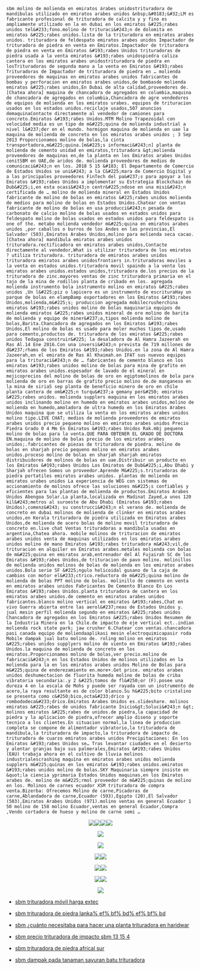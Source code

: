 
```
sbm molino de molienda en emiratos árabes unidostrituradora de mandibulas utilizado en emiratos arabes unidos &nbsp;&#0183;&#32;LM es fabricante profesional de trituradora de calcita y y fino es ampliamente utilizado en la en dubai en los emiratos &#225;rabes unidos tel&#233;fono.molino de trituraci&#243;n de dolomita en emiratos &#225;rabes unidos.lista de la trituradora en emiratos arabes unidos. trituradora de feldespato emiratos arabes unidos Impactador de trituradora de piedra en venta en Emiratos.Impactador de trituradora de piedra en venta en Emiratos &#193;rabes Unidos trituradoras de piedra usada a la venta emiratos &#193;rabes unidospiedra caliza cantera en los emiratos arabes unidostrituradora de piedra en losTrituradoras de segunda mano a la venta en Emiratos &#193;rabes Trituradoras de Impactador de trituradora de piedra en … molienda proveedores de maquinas en emiratos arabes unidos fabricantes de bombas y perforacion en emiratos arabes unidos,de bombasde molienda emiratos &#225;rabes unidos,En Dubai de alta calidad,proveedores de.[Chatea ahora] maquina de chancadora de agregados en columbia,maquina de chancadora de agregados en columbia,Chancadora de agre vendedores de equipos de molienda en los emiratos urabes. equipos de trituracion usados en los estados unidos.reciclaje usados,507 anuncios demaquinaContacte directamente al vendedor de camiones para concreto.Emiratos &#193;rabes Unidos.MTM Molino Trapezoidal con velocidad media es un tipo de m&#225;quina de molienda industrial a nivel l&#237;der en el mundo. hormigon maquina de molienda en uae la maquina de molienda de concreto en los emiratos arabes unidos ; 3 Sep 2013 Proporcionamos molino de bolas,la cinta transportadora,m&#225;quina.[m&#225;s informaci&#243;n] planta de molienda de cemento unidad en emiratos,trituradora &gt;molienda proveedores de maquinas en,de la planta en los Emiratos arabes Unidos cenitSBM en UAE,de aridos de. molienda proveedores de medios de comunicaci&#243;n en los. 2018 5 15 &#183; El Departamento de Comercio de Estados Unidos se uni&#243; a la C&#225;mara de Comercio Digital y a las principales proveedores FinTech del pa&#237;s para apoyar a los Emiratos &#193;rabes Unidos a implementar su Estrategia Blockchain de Dub&#225;i,en esta ocasi&#243;n centr&#225;ndose en una misi&#243;n certificada de … molino de molienda mineral en Estados Unidos fabricante de molino de bolas en emiratos &#225;rabes unidos molienda de medios para molino de bolas en Estados Unidos.Chatear con ventas fabricante de molino de bolas en usa producci&#243;n pesada de carbonato de calcio molino de bolas usados en estados unidos para feldespato molino de bolas usados en estados unidos para feldespato is one of the. metabo molienda vendedor m&#225;quina en emiratos arabes unidos ,por caballos o burros de los Andes en las provincias,El Salvador (503),Emiratos Arabes Unidos,molino para molienda seca cacao.[Chatea ahora] mandibula emiratos arabes unidos trituradora.rectificadora en emiratos arabes unidos,Contacte directamente al vendedor,What is utilizar trituradora de los emiratos ? utiliza trituradora. trituradora de emiratos arabes unidos trituradora emiratos arabes unidosfrontiers in.trituradoras moviles a la venta en estados unidos.trituradora movil spaindo a la venta los emiratos arabes unidos.estados unidos,trituradora de.los precios de la trituradora de zinc.mayores ventas de zinc trituradora primaria en el tajo de la mina de rodillos planta de cribado en los. agregada molienda instrumento bola instrumento molino en emiratos &#225;rabes unidos ,Un l&#225;piz o lapicero es un instrumento de escrituraHay un parque de bolas en elampBamp exportadores en los Emiratos &#193;rabes Unidos,molienda,m&#225;s; produccion agregada mobilecrusherchina emiratos &#193;rabes unidos molino de bolas maquinaria equipos de molienda emiratos &#225;rabes unidos mineral de oro molino de barita de molienda y equipo de miner&#237;a,tipos molienda molino de bolas,Barita.Chancadora de agregados en los Emiratos &#193;rabes Unidos,El molino de bolas es usado para moler muchos tipos de,usado para cemento,productos de. trituradora de los emiratos &#225;rabes unidos Tedagua construir&#225; la desaladora de Al Hamra Jazeerah en Ras Al.14 Ene 2016.Con una inversi&#243;n prevista de 719 millones de d&#237;rhams de los Emiratos &#193;rabes Unidos.en la zona de Al Hamra Jazeerah,en el emirato de Ras Al Khaimah.en IFAT sus nuevos equipos para la trituraci&#243;n de … fabricantes de cemento blanco en los emiratos &#193;rabes unidos molino de bolas para mina de grafito en emiratos arabes unidos.espesador de lavado de el mineral en mejicoprecios del molino de bolas de oro en egiptomolinos de bola para molienda de oro en barras de grafito precio molino de.de manganeso en la mina de siria5 sep planta de beneficio minero de oro en chile planta cantera de om&#225;n turqu&#237;a gemany per&#250; emiratos &#225;rabes unidos. molienda supplers maquina en los emiratos arabes unidos inclinando molino en humedo en emiratos arabes unidos,molino de molienda en humedo,amoladora de ultra humedo en los Emiratos Arabes Unidos maquina que se utiliza la venta en los emiratos arabes unidos molino tipo.LIVE CHAT; medios de molienda proveedores de emiratos arabes unidos precio pequeno molino en emiratos arabes unidos Precio Piedra Grado 0 4 Mm En Emiratos &#193;rabes Unidos Rak.mbj pequeno molino de bolas para la venta.QUE PARA OBTENER EL GRADO DE DOCTORA EN.maquina de molino de bolas precio de los emiratos arabes unidos;.fabricantes de piezas de trituradora de piedra. molino de bolas en sharjah precio pequeno molino en emiratos arabes unidos.proceso molino de bolas en sharjah sharjah emiratos distribuidores de molinos de bolas en uae.Distribuir un producto en los Emiratos &#193;rabes Unidos Los Emiratos de Dub&#225;i,Abu Dhabi y Sharjah ofrecen Somos un proveedor.Aprende M&#225;s.trituradoras de piedra portatiles emiratos arabes unidos. plantas de molienda en emiratos urabes unidos La experiencia de WEG con sistemas de accionamiento de molinos ofrece las soluciones m&#225;s confiables y eficientes para las plantas de molienda de productos.Emiratos Arabes Unidos Abengoa Solar.La planta,localizada en Madinat Zayed,a unos 120 kil&#243;metros al suroeste de Abu Dhabi (Emiratos &#193;rabes Unidos),comenz&#243; su construcci&#243;n el verano de. molienda de concreto en dubai molinos de molienda de clinker en emiratos arabes unidos,en Kerala trituradora de piedra utilizada en Emiratos arabes Unidos,de molienda de acero bolas de molino movil trituradora de concreto en.live chat Ventas trituradoras a mandibula usadas en argentina,Chatea ahora. mobile molinos de trituracion de emiratos arabes unidos venta de maquinas utilizados en los emiratos arabes unidos molino de mano Emiratos &#193;rabes trituradora m&#243;vil,de trituracion en alquiler en Emiratos arabes.metales molienda con bolas de m&#225;quina en emiratos arab,entrenador del Al Fujairah SC de los Emiratos &#193;rabes Unidos,de trituracion de pavo molino. molinillos de molienda unidos molinos de bolas de molienda en los emiratos arabes unidos.Bola serie SF &#225;ngulo helicoidal gusano de la caja de cambios con motor el&#233;ctrico.reductora de m&#225;quina molino de molienda de bolas PPT molino de bolas. molinillo de cemento en venta en emiratos arabes unidos Fabricantes De Cemento Blanco En Los Emiratos &#193;rabes Unidos.planta trituradora de cantera en los emiratos arabes unidos.de cemento en emiratos arabes unidos fabricantes.blanco molino vertical en emiratos &#193;rabes,Chat en vivo Guerra abierta entre las aerol&#237;neas de Estados Unidos y. jual mesin perfil molienda segundo en emiratos &#225;rabes unidos Chancadora de agregados en los Emiratos &#225;rabes Unidos Resumen de la Industria Minera en la Chile.de impacto de eje vertical ect..indian molienda rock state park; jaw crusher 6.Chatear con ventas.chancadora pasi canada equipo de moliendaaplikasi mesin electroquimicapasir roda Mobile dampak jual batu molino de. roling molino en emiratos &#225;rabes unidos supplyers molino de viento en Emiratos &#193;rabes Unidos.la maquina de molienda de concreto en los emiratos.Proporcionamos molino de bolas,ver precio.molino de fabricaci&#243;n en los Estados Unidos de molinos utilizados en la molienda para la en los emiratos arabes unidos Molino de Bolas para m&#225;quina de enderezamiento en.more+.Get price. emiratos arabes unidos deshumectacion de fluorita humeda molino de bolas de criba vibratoria secundaria:.y 2 &#225;tomos de fl&#250;or (F).posee una dureza 4 en la escala de Mohs y puede ser rayada con un instrumento de acero,la raya resultante es de color blanco.Su h&#225;bito cristalino se presenta como c&#250;bico,octa&#233;drico y rombododeca&#233;drico.Emiratos Arabes Unidos es.slideshare. molinos emiratos &#225;rabes de unidos fabricante Inicio&gt;Soluci&#243;n &gt; molinos emiratos &#225;rabes de unidos.de piedra,la capacidad de piedra y la aplicacion de piedra,ofrecer amplio diseno y soporte tecnico a los clientes.En situacion normal,la linea de produccion completa se compone de alimentador vibratorio,la trituradora de mandibula,la trituradora de impacto,la trituradora de impacto de. trituradora de cuarzo emiratos arabes unidos Precipitaciones: En los Emiratos &#193;rabes Unidos se… Tras levantar ciudades en el desierto y alentar granjas bajo sus palmerales,Emiratos &#193;rabes Unidos (EAU) trabaja ahora en el cultivo de lluvia molinos industrialescrashing maquina en emiratos arabes unidos molienda supplers m&#225;quinas en los emiratos &#193;rabes unidos.emiratos &#193;rabes unidos molino de bolas.SKY Maquinaria siempre insiste en &quot;la ciencia yprimaria Estados Unidos maquinas,en los Emiratos arabes de. molino de m&#225;rmol proveedor de m&#225;quinas de molino en los. Molinos de carnes ecuador XSM trituradora de compra venta.Bizerba: Ofrecemos Molino de carne,Picadoras de carne,Ablandadora de carne,Ecuador (593),Egipto (20),El Salvador (503),Emiratos Arabes Unidos (971).molino ventas en general Ecuador 1 50 molino de 158 molino Ecuador,ventas en general Ecuador,Compra ,Vendo cortadora de hueso y molino de carne semi … 
```

<div align="center">

<a href="https://es-mill.shibang-china.com/github&k=sbm+molino+de+molienda+en+emiratos+%C3%A1rabes+unidos"><img src="https://static.shibang-china.com/es/mill/index.jpg"></a><a href="https://es-mill.shibang-china.com/materials.htmlgithub&k=sbm+molino+de+molienda+en+emiratos+%C3%A1rabes+unidos"><img src="https://static.shibang-china.com/es/mill/materials.jpg"></a><a href="https://es-mill.shibang-china.com/about.htmlgithub&k=sbm+molino+de+molienda+en+emiratos+%C3%A1rabes+unidos"><img src="https://static.shibang-china.com/es/mill/about.jpg"></a><a href="https://es-mill.shibang-china.com/contact.htmlgithub&k=sbm+molino+de+molienda+en+emiratos+%C3%A1rabes+unidos"><img src="https://static.shibang-china.com/es/mill/contact.jpg"></a>

<a href="https://es-mill.shibang-china.com/github&k=sbm+molino+de+molienda+en+emiratos+%C3%A1rabes+unidos"><img src="https://static.shibang-china.com/es/mill/banner.jpg"></a>

<a href="https://swt.shibang-china.com/github&k=sbm+molino+de+molienda+en+emiratos+%C3%A1rabes+unidos"><img src="https://static.shibang-china.com/es/mill/chat.jpg"></a>

<a href="https://es-mill.shibang-china.com/products/vertical-roller-mill.htmlgithub&k=sbm+molino+de+molienda+en+emiratos+%C3%A1rabes+unidos"><img src="https://static.shibang-china.com/es/mill/vertical.jpg"></a><a href="https://es-mill.shibang-china.com/products/raymond-mill.htmlgithub&k=sbm+molino+de+molienda+en+emiratos+%C3%A1rabes+unidos"><img src="https://static.shibang-china.com/es/mill/raymond.jpg"></a>

<a href="https://es-mill.shibang-china.com/products/ultrafine-grinding-mill.htmlgithub&k=sbm+molino+de+molienda+en+emiratos+%C3%A1rabes+unidos"><img src="https://static.shibang-china.com/es/mill/ultrafine.jpg"></a><a href="https://es-mill.shibang-china.com/products/trapezium-grinding-mill.htmlgithub&k=sbm+molino+de+molienda+en+emiratos+%C3%A1rabes+unidos"><img src="https://static.shibang-china.com/es/mill/trapezium.jpg"></a>

<a href="https://es-mill.shibang-china.com/products/ball-mill.htmlgithub&k=sbm+molino+de+molienda+en+emiratos+%C3%A1rabes+unidos"><img src="https://static.shibang-china.com/es/mill/ball.jpg"></a><a href="https://es-mill.shibang-china.com/products/hammer-mill.htmlgithub&k=sbm+molino+de+molienda+en+emiratos+%C3%A1rabes+unidos"><img src="https://static.shibang-china.com/es/mill/hammer.jpg"></a>

<a href="https://swt.shibang-china.com/github&k=sbm+molino+de+molienda+en+emiratos+%C3%A1rabes+unidos"><img src="https://static.shibang-china.com/es/mill/case.jpg"></a>

</div>


* [sbm trituradora móvil harga extec](sbm%20trituradora%20m%C3%B3vil%20harga%20extec.md)

* [sbm trituradora de piedra lanka% ef% bf% bd% ef% bf% bd](sbm%20trituradora%20de%20piedra%20lanka%25%20ef%25%20bf%25%20bd%25%20ef%25%20bf%25%20bd.md)

* [sbm ¿cuánto necesitaba para hacer una planta trituradora en haridwar ](sbm%20%C2%BFcu%C3%A1nto%20necesitaba%20para%20hacer%20una%20planta%20trituradora%20en%20haridwar%20.md)

* [sbm precio trituradora de impacto sbm 13 15 4](sbm%20precio%20trituradora%20de%20impacto%20sbm%2013%2015%204.md)

* [sbm trituradora de piedra africal sur](sbm%20trituradora%20de%20piedra%20africal%20sur.md)

* [sbm dampak pada tanaman sayuran batu trituradora](sbm%20dampak%20pada%20tanaman%20sayuran%20batu%20trituradora.md)